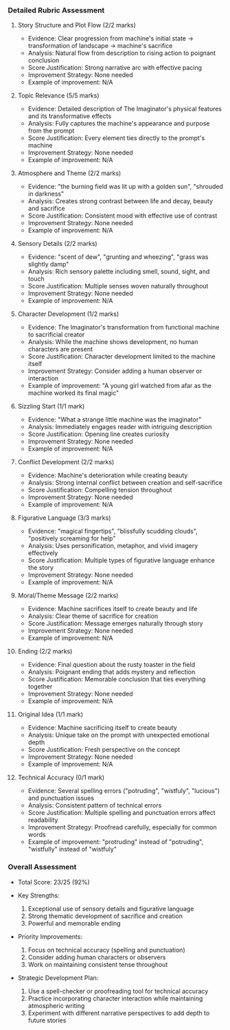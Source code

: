 ### Detailed Rubric Assessment

1. Story Structure and Plot Flow (2/2 marks)

   - Evidence: Clear progression from machine's initial state → transformation of landscape → machine's sacrifice
   - Analysis: Natural flow from description to rising action to poignant conclusion
   - Score Justification: Strong narrative arc with effective pacing
   - Improvement Strategy: None needed
   - Example of improvement: N/A

2. Topic Relevance (5/5 marks)

   - Evidence: Detailed description of The Imaginator's physical features and its transformative effects
   - Analysis: Fully captures the machine's appearance and purpose from the prompt
   - Score Justification: Every element ties directly to the prompt's machine
   - Improvement Strategy: None needed
   - Example of improvement: N/A

3. Atmosphere and Theme (2/2 marks)

   - Evidence: "the burning field was lit up with a golden sun", "shrouded in darkness"
   - Analysis: Creates strong contrast between life and decay, beauty and sacrifice
   - Score Justification: Consistent mood with effective use of contrast
   - Improvement Strategy: None needed
   - Example of improvement: N/A

4. Sensory Details (2/2 marks)

   - Evidence: "scent of dew", "grunting and wheezing", "grass was slightly damp"
   - Analysis: Rich sensory palette including smell, sound, sight, and touch
   - Score Justification: Multiple senses woven naturally throughout
   - Improvement Strategy: None needed
   - Example of improvement: N/A

5. Character Development (1/2 marks)

   - Evidence: The Imaginator's transformation from functional machine to sacrificial creator
   - Analysis: While the machine shows development, no human characters are present
   - Score Justification: Character development limited to the machine itself
   - Improvement Strategy: Consider adding a human observer or interaction
   - Example of improvement: "A young girl watched from afar as the machine worked its final magic"

6. Sizzling Start (1/1 mark)

   - Evidence: "What a strange little machine was the imaginator"
   - Analysis: Immediately engages reader with intriguing description
   - Score Justification: Opening line creates curiosity
   - Improvement Strategy: None needed
   - Example of improvement: N/A

7. Conflict Development (2/2 marks)

   - Evidence: Machine's deterioration while creating beauty
   - Analysis: Strong internal conflict between creation and self-sacrifice
   - Score Justification: Compelling tension throughout
   - Improvement Strategy: None needed
   - Example of improvement: N/A

8. Figurative Language (3/3 marks)

   - Evidence: "magical fingertips", "blissfully scudding clouds", "positively screaming for help"
   - Analysis: Uses personification, metaphor, and vivid imagery effectively
   - Score Justification: Multiple types of figurative language enhance the story
   - Improvement Strategy: None needed
   - Example of improvement: N/A

9. Moral/Theme Message (2/2 marks)

   - Evidence: Machine sacrifices itself to create beauty and life
   - Analysis: Clear theme of sacrifice for creation
   - Score Justification: Message emerges naturally through story
   - Improvement Strategy: None needed
   - Example of improvement: N/A

10. Ending (2/2 marks)

    - Evidence: Final question about the rusty toaster in the field
    - Analysis: Poignant ending that adds mystery and reflection
    - Score Justification: Memorable conclusion that ties everything together
    - Improvement Strategy: None needed
    - Example of improvement: N/A

11. Original Idea (1/1 mark)

    - Evidence: Machine sacrificing itself to create beauty
    - Analysis: Unique take on the prompt with unexpected emotional depth
    - Score Justification: Fresh perspective on the concept
    - Improvement Strategy: None needed
    - Example of improvement: N/A

12. Technical Accuracy (0/1 mark)
    - Evidence: Several spelling errors ("potruding", "wistfuly", "lucious") and punctuation issues
    - Analysis: Consistent pattern of technical errors
    - Score Justification: Multiple spelling and punctuation errors affect readability
    - Improvement Strategy: Proofread carefully, especially for common words
    - Example of improvement: "protruding" instead of "potruding", "wistfully" instead of "wistfuly"

### Overall Assessment

- Total Score: 23/25 (92%)
- Key Strengths:

  1. Exceptional use of sensory details and figurative language
  2. Strong thematic development of sacrifice and creation
  3. Powerful and memorable ending

- Priority Improvements:

  1. Focus on technical accuracy (spelling and punctuation)
  2. Consider adding human characters or observers
  3. Work on maintaining consistent tense throughout

- Strategic Development Plan:
  1. Use a spell-checker or proofreading tool for technical accuracy
  2. Practice incorporating character interaction while maintaining atmospheric writing
  3. Experiment with different narrative perspectives to add depth to future stories
